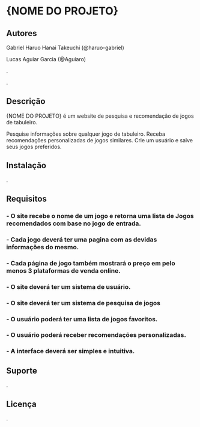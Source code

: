 # {NOME DO PROJETO}

## Autores
Gabriel Haruo Hanai Takeuchi (@haruo-gabriel)

Lucas Aguiar Garcia (@Aguiaro)

.

.

## Descrição
{NOME DO PROJETO} é um website de pesquisa e recomendação de jogos de tabuleiro.

Pesquise informações sobre qualquer jogo de tabuleiro. Receba recomendações personalizadas de jogos similares. Crie um usuário e salve seus jogos preferidos.

## Instalação
.

## Requisitos
###   - O site recebe o nome de um jogo e retorna uma lista de Jogos recomendados com base no jogo de entrada.
###   - Cada jogo deverá ter uma pagina com as devidas informações do mesmo.
###   - Cada página de jogo também mostrará o preço em pelo menos 3 plataformas de venda online.
###   - O site deverá ter um sistema de usuário.
###   - O site deverá ter um sistema de pesquisa de jogos
###   - O usuário poderá ter uma lista de jogos favoritos.
###   - O usuário poderá receber recomendações personalizadas.
###   - A interface deverá ser simples e intuitiva.
## Suporte
.

## Licença
.
